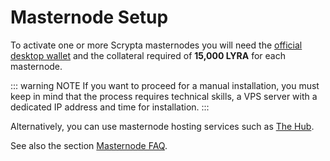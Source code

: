 # Masternode Setup

To activate one or more Scrypta masternodes you will need the [official desktop wallet](../wallet/fullnode.md) and the collateral required of **15,000 LYRA** for each masternode.

::: warning NOTE
If you want to proceed for a manual installation, you must keep in mind that the process requires technical skills, a VPS server with a dedicated IP address and time for installation.
:::

Alternatively, you can use masternode hosting services such as [The Hub](../masternode-setup/hosting-service.md).

See also the section
[Masternode FAQ](../masternode-setup/masternode-faq.md).
